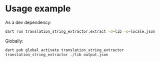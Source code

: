 # Usage example

As a dev dependency:

```bash 
dart run translation_string_extractor:extract -d=lib -o=locale.json
```

Globally:

```bash
dart pub global activate translation_string_extractor
translation_string_extractor ./lib output.json
```